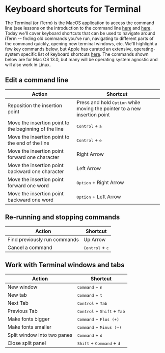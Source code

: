 # Keyboard shortcuts for Terminal

The Terminal (or iTerm) is the MacOS application to access the command line (see lessons on the introduction to the command line [here](../20220906-intro-to-shell1/lesson.md) and [here](../20220912-intro-to-shell2/lesson.md).
Today we'll cover keyboard shortcuts that can be used to navigate around iTerm -- fnding old commands you've run, navigating to different parts of the command quickly, opening new terminal windows, etc.
We'll highlight a few key commands below, but Apple has curated an extensive, operating-system specific list of keyboard shortcuts [here](https://support.apple.com/guide/terminal/keyboard-shortcuts-trmlshtcts/mac). 
The commands shown below are for Mac OS 13.0, but many will be operating system agnostic and will also work in Linux.

## Edit a command line

|Action                                               |Shortcut                                                                       |
|-----------------------------------------------------|-------------------------------------------------------------------------------|
|Reposition the insertion point                       |Press and hold <kbd>Option</kbd> while moving the pointer to a new insertion point|
|Move the insertion point to the beginning of the line|<kbd>Control</kbd> + <kbd>a</kbd>                                              |
|Move the insertion point to the end of the line      |<kbd>Control</kbd> + <kbd>e</kbd>                                              |
|Move the insertion point forward one character       |Right Arrow                                                                    |
|Move the insertion point backward one character      |Left Arrow                                                                     |
|Move the insertion point forward one word            |<kbd>Option</kbd> + Right Arrow                                                |
|Move the insertion point backward one word           |<kbd>Option</kbd> + Left Arrow                                                 |       

## Re-running and stopping commands

|Action                       | Shortcut                          |
|-----------------------------|-----------------------------------|
|Find previously run commands |Up Arrow                           |
|Cancel a command             | <kbd>Control</kbd> + <kbd>c</kbd> |

## Work with Terminal windows and tabs

|Action                     |Shortcut                                              |
|---------------------------|------------------------------------------------------|
|New window                 |<kbd>Command</kbd> + <kbd>n</kbd>                     |
|New tab                    |<kbd>Command</kbd> + <kbd>t</kbd>                     |
|Next Tab                   |<kbd>Control</kbd> + <kbd>Tab</kbd>                   |
|Previous Tab               |<kbd>Control</kbd> + <kbd>Shift</kbd> + <kbd>Tab</kbd>|
|Make fonts bigger          |<kbd>Command</kbd> + <kbd>Plus (+)</kbd>              |
|Make fonts smaller         |<kbd>Command</kbd> + <kbd>Minus (–)</kbd>             |
|Split window into two panes|<kbd>Command</kbd> + <kbd>d</kbd>                     |
|Close split panel          |<kbd>Shift</kbd> + <kbd>Command</kbd> + <kbd>d</kbd>  |
